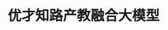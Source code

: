 ---
title: "优才知路产教融合大模型"
description: "AI求职规划师 | 赋能求职路，为个体精准导航职业机会"
image: '/images/优才知路.png'
# demo: '/files/BookDone_demo.mp4'
# code: 'https://github.com/yourusername/project1'
slides: '/files/优才知路产教融合大模型.pdf'
--- 